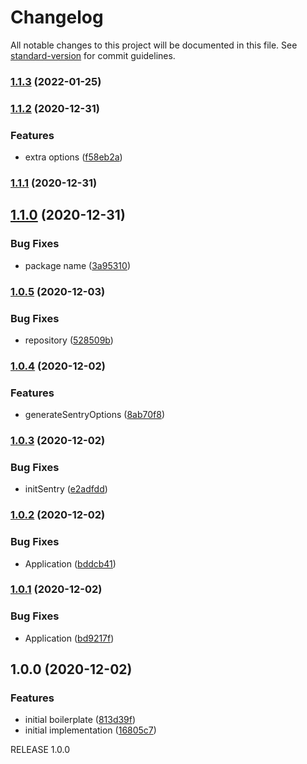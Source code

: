 # Changelog

All notable changes to this project will be documented in this file. See [standard-version](https://github.com/conventional-changelog/standard-version) for commit guidelines.

### [1.1.3](https://github.com/stijlbreuk/standard-sentry-setup/compare/v1.1.2...v1.1.3) (2022-01-25)

### [1.1.2](https://github.com/stijlbreuk/standard-sentry-setup/compare/v1.1.1...v1.1.2) (2020-12-31)


### Features

* extra options ([f58eb2a](https://github.com/stijlbreuk/standard-sentry-setup/commit/f58eb2ac823d25dfd841b9dfaf3c4cd127a99eac))

### [1.1.1](https://github.com/stijlbreuk/standard-sentry-setup/compare/v1.1.0...v1.1.1) (2020-12-31)

## [1.1.0](https://github.com/stijlbreuk/standard-sentry-setup/compare/v1.0.5...v1.1.0) (2020-12-31)


### Bug Fixes

* package name ([3a95310](https://github.com/stijlbreuk/standard-sentry-setup/commit/3a95310ade7da53039c9e7776a78c5b60f6fccfe))

### [1.0.5](https://github.com/sajjad-shirazy/standard-sentry-setup/compare/v1.0.4...v1.0.5) (2020-12-03)


### Bug Fixes

* repository ([528509b](https://github.com/sajjad-shirazy/standard-sentry-setup/commit/528509b3541160cd4b7f27d2e69c9399bb1bba20))

### [1.0.4](https://github.com/nestjsplus/nestjs-package-starter/compare/v1.0.3...v1.0.4) (2020-12-02)


### Features

* generateSentryOptions ([8ab70f8](https://github.com/nestjsplus/nestjs-package-starter/commit/8ab70f8a1829ec9ba446dda5948163c78723af7b))

### [1.0.3](https://github.com/nestjsplus/nestjs-package-starter/compare/v1.0.2...v1.0.3) (2020-12-02)


### Bug Fixes

* initSentry ([e2adfdd](https://github.com/nestjsplus/nestjs-package-starter/commit/e2adfdd1d0dc5d3e03bfb2a8bd60ea2c242d448d))

### [1.0.2](https://github.com/nestjsplus/nestjs-package-starter/compare/v1.0.1...v1.0.2) (2020-12-02)


### Bug Fixes

* Application ([bddcb41](https://github.com/nestjsplus/nestjs-package-starter/commit/bddcb414297b83b0fec44b0f08278b67efa2987c))

### [1.0.1](https://github.com/nestjsplus/nestjs-package-starter/compare/v1.0.0...v1.0.1) (2020-12-02)


### Bug Fixes

* Application ([bd9217f](https://github.com/nestjsplus/nestjs-package-starter/commit/bd9217fe125058ea0b77e71077469c494f9e8dfa))

## 1.0.0 (2020-12-02)


### Features

* initial boilerplate ([813d39f](https://github.com/nestjsplus/nestjs-package-starter/commit/813d39f0f7193d4d393e3944ebc28a317dbede2a))
* initial implementation ([16805c7](https://github.com/nestjsplus/nestjs-package-starter/commit/16805c7e837c5e90479492e89f41e62f8493d7db))

RELEASE 1.0.0